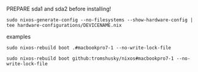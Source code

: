 PREPARE sda1 and sda2 before installing!

```sudo nixos-generate-config --no-filesystems --show-hardware-config | tee hardware-configurations/DEVICENAME.nix```

examples

```sudo nixos-rebuild boot .#macbookpro7-1 --no-write-lock-file```

```sudo nixos-rebuild boot github:tromshusky/nixos#macbookpro7-1 --no-write-lock-file```
